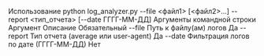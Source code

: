 Использование
python log_analyzer.py --file <файл1> [<файл2>...] --report <тип_отчета> [--date ГГГГ-ММ-ДД]
Аргументы командной строки
Аргумент	Описание	Обязательный
--file	Путь к файлу(ам) логов	Да
--report	Тип отчета (average или user-agent)	Да
--date	Фильтрация логов по дате (ГГГГ-ММ-ДД)	Нет
